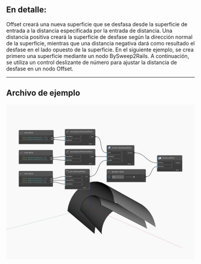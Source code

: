 ## En detalle:
Offset creará una nueva superficie que se desfasa desde la superficie de entrada a la distancia especificada por la entrada de distancia. Una distancia positiva creará la superficie de desfase según la dirección normal de la superficie, mientras que una distancia negativa dará como resultado el desfase en el lado opuesto de la superficie. En el siguiente ejemplo, se crea primero una superficie mediante un nodo BySweep2Rails. A continuación, se utiliza un control deslizante de número para ajustar la distancia de desfase en un nodo Offset.
___
## Archivo de ejemplo

![Offset](./Autodesk.DesignScript.Geometry.Surface.Offset_img.jpg)

